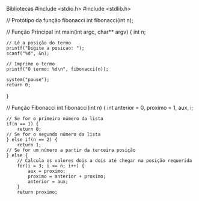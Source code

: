 Bibliotecas
#include <stdio.h>
#include <stdlib.h>
 
// Protótipo da função fibonacci
int fibonacci(int n);
 
// Função Principal
int main(int argc, char** argv) {
    int n;
 
    // Lê a posição do termo
    printf("Digite a posicao: ");
    scanf("%d", &n);
 
    // Imprime o termo
    printf("O termo: %d\n", fibonacci(n));
 
    system("pause");
    return 0;
}
 
// Função Fibonacci
int fibonacci(int n) {
    int anterior = 0,
        proximo = 1,
        aux,
        i;
 
    // Se for o primeiro número da lista
    if(n == 1) {
        return 0;
    // Se for o segundo número da lista
    } else if(n == 2) {
        return 1;
    // Se for um número a partir da terceira posição
    } else {
        // Calcula os valores dois a dois até chegar na posição requerida
        for(i = 3; i <= n; i++) {
            aux = proximo;
            proximo = anterior + proximo;
            anterior = aux;
        }
        return proximo;
